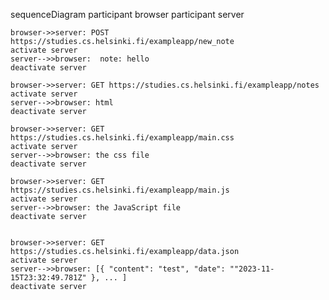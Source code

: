 sequenceDiagram
    participant browser
    participant server
    
    browser->>server: POST https://studies.cs.helsinki.fi/exampleapp/new_note
    activate server
    server-->>browser:  note: hello
    deactivate server
    
    browser->>server: GET https://studies.cs.helsinki.fi/exampleapp/notes
    activate server
    server-->>browser: html
    deactivate server

    browser->>server: GET https://studies.cs.helsinki.fi/exampleapp/main.css
    activate server
    server-->>browser: the css file
    deactivate server
    
    browser->>server: GET https://studies.cs.helsinki.fi/exampleapp/main.js
    activate server
    server-->>browser: the JavaScript file
    deactivate server
    
    
    browser->>server: GET https://studies.cs.helsinki.fi/exampleapp/data.json
    activate server
    server-->>browser: [{ "content": "test", "date": ""2023-11-15T23:32:49.781Z" }, ... ]
    deactivate server